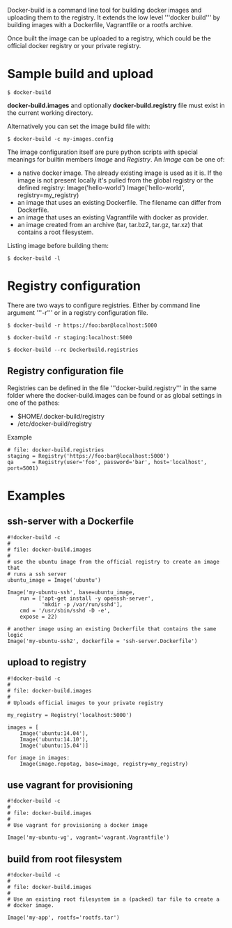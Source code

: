 Docker-build is a command line tool for building docker images and uploading
them to the registry. It extends the low level '''docker build''' by building
images with a Dockerfile, Vagrantfile or a rootfs archive.

Once built the image can be uploaded to a registry, which could be the official
docker registry or your private registry.


Sample build and upload
=======================

    $ docker-build

**docker-build.images** and optionally **docker-build.registry** file must exist in the
current working directory.

Alternatively you can set the image build file with:

    $ docker-build -c my-images.config
    
The image configuration itself are pure python scripts with special meanings for builtin members *Image* and *Registry*. An *Image* can be one of:

 * a native docker image. The already existing image is used as it is. If the image is not present locally it's pulled from the global registry or the defined registry:
    Image('hello-world')
    Image('hello-world', registry=my_registry)
 * an image that uses an existing Dockerfile. The filename can differ from Dockerfile.
 * an image that uses an existing Vagrantfile with docker as provider.
 * an image created from an archive (tar, tar.bz2, tar.gz, tar.xz) that contains a root filesystem.
 
Listing image before building them:

    $ docker-build -l

Registry configuration
======================

There are two ways to configure registries. Either by command line argument
'''-r''' or in a registry configuration file.

    $ docker-build -r https://foo:bar@localhost:5000

    $ docker-build -r staging:localhost:5000

    $ docker-build --rc Dockerbuild.registries


Registry configuration file
---------------------------

Registries can be defined in the file '''docker-build.registry''' in the same
folder where the docker-build.images can be found or as global settings in one
of the pathes:

 * $HOME/.docker-build/registry
 * /etc/docker-build/registry

Example

    # file: docker-build.registries
    staging = Registry('https://foo:bar@localhost:5000')
    qa      = Registry(user='foo', password='bar', host='localhost', port=5001)


Examples
========

ssh-server with a Dockerfile
----------------------------

    #!docker-build -c
    #
    # file: docker-build.images
    #
    # use the ubuntu image from the official registry to create an image that
    # runs a ssh server
    ubuntu_image = Image('ubuntu')

    Image('my-ubuntu-ssh', base=ubuntu_image,
        run = ['apt-get install -y openssh-server',
               'mkdir -p /var/run/sshd'],
        cmd = '/usr/sbin/sshd -D -e',
        expose = 22)

    # another image using an existing Dockerfile that contains the same logic
    Image('my-ubuntu-ssh2', dockerfile = 'ssh-server.Dockerfile')


upload to registry
------------------

    #!docker-build -c
    #
    # file: docker-build.images
    #
    # Uploads official images to your private registry

    my_registry = Registry('localhost:5000')

    images = [
        Image('ubuntu:14.04'),
        Image('ubuntu:14.10'),
        Image('ubuntu:15.04')]

    for image in images:
        Image(image.repotag, base=image, registry=my_registry)

use vagrant for provisioning
----------------------------

    #!docker-build -c
    #
    # file: docker-build.images
    #
    # Use vagrant for provisioning a docker image

    Image('my-ubuntu-vg', vagrant='vagrant.Vagrantfile')

build from root filesystem
--------------------------

    #!docker-build -c
    #
    # file: docker-build.images
    #
    # Use an existing root filesystem in a (packed) tar file to create a
    # docker image.

    Image('my-app', rootfs='rootfs.tar')

